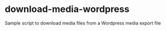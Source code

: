 # download-media-wordpress
Sample script to download media files from a Wordpress media export file
